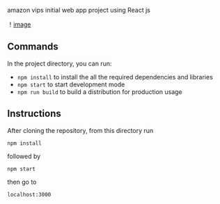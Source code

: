 amazon vips initial web app project using React js

！[image](https://github.com/TornadoDecimatesTrailerPark/React-Amazon-reviews-visualization/blob/master/public/localhost_3000.png)

## Commands

In the project directory, you can run:

* `npm install` to install the all the required dependencies and libraries
* `npm start` to start development mode
* `npm run build` to build a distribution for production usage


## Instructions

After cloning the repository, from this directory run

`npm install`

followed by

`npm start`

then go to

`localhost:3000`


